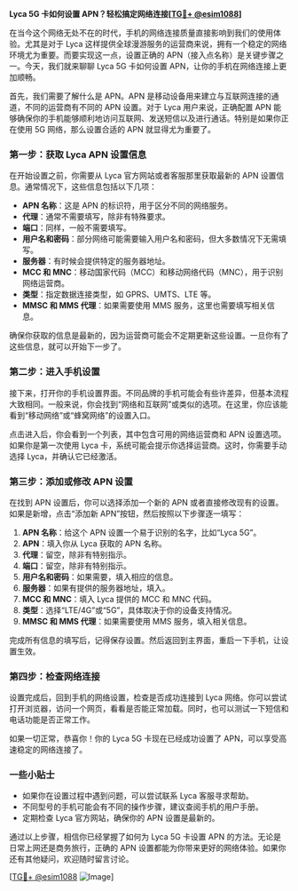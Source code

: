 **Lyca 5G 卡如何设置 APN？轻松搞定网络连接[[TG💪+ @esim1088](https://t.me/s/esim1088)]**

在当今这个网络无处不在的时代，手机的网络连接质量直接影响到我们的使用体验。尤其是对于 Lyca 这样提供全球漫游服务的运营商来说，拥有一个稳定的网络环境尤为重要。而要实现这一点，设置正确的 APN（接入点名称）是关键步骤之一。今天，我们就来聊聊 Lyca 5G 卡如何设置 APN，让你的手机在网络连接上更加顺畅。

首先，我们需要了解什么是 APN。APN 是移动设备用来建立与互联网连接的通道，不同的运营商有不同的 APN 设置。对于 Lyca 用户来说，正确配置 APN 能够确保你的手机能够顺利地访问互联网、发送短信以及进行通话。特别是如果你正在使用 5G 网络，那么设置合适的 APN 就显得尤为重要了。

### **第一步：获取 Lyca APN 设置信息**

在开始设置之前，你需要从 Lyca 官方网站或者客服那里获取最新的 APN 设置信息。通常情况下，这些信息包括以下几项：

- **APN 名称**：这是 APN 的标识符，用于区分不同的网络服务。
- **代理**：通常不需要填写，除非有特殊要求。
- **端口**：同样，一般不需要填写。
- **用户名和密码**：部分网络可能需要输入用户名和密码，但大多数情况下无需填写。
- **服务器**：有时候会提供特定的服务器地址。
- **MCC 和 MNC**：移动国家代码（MCC）和移动网络代码（MNC），用于识别网络运营商。
- **类型**：指定数据连接类型，如 GPRS、UMTS、LTE 等。
- **MMSC 和 MMS 代理**：如果需要使用 MMS 服务，这里也需要填写相关信息。

确保你获取的信息是最新的，因为运营商可能会不定期更新这些设置。一旦你有了这些信息，就可以开始下一步了。

### **第二步：进入手机设置**

接下来，打开你的手机设置界面。不同品牌的手机可能会有些许差异，但基本流程大致相同。一般来说，你会找到“网络和互联网”或类似的选项。在这里，你应该能看到“移动网络”或“蜂窝网络”的设置入口。

点击进入后，你会看到一个列表，其中包含可用的网络运营商和 APN 设置选项。如果你是第一次使用 Lyca 卡，系统可能会提示你选择运营商。这时，你需要手动选择 Lyca，并确认它已经激活。

### **第三步：添加或修改 APN 设置**

在找到 APN 设置后，你可以选择添加一个新的 APN 或者直接修改现有的设置。如果是新增，点击“添加新 APN”按钮，然后按照以下步骤逐一填写：

1. **APN 名称**：给这个 APN 设置一个易于识别的名字，比如“Lyca 5G”。
2. **APN**：填入你从 Lyca 获取的 APN 名称。
3. **代理**：留空，除非有特别指示。
4. **端口**：留空，除非有特别指示。
5. **用户名和密码**：如果需要，填入相应的信息。
6. **服务器**：如果有提供的服务器地址，填入。
7. **MCC 和 MNC**：填入 Lyca 提供的 MCC 和 MNC 代码。
8. **类型**：选择“LTE/4G”或“5G”，具体取决于你的设备支持情况。
9. **MMSC 和 MMS 代理**：如果需要使用 MMS 服务，填入相关信息。

完成所有信息的填写后，记得保存设置。然后返回到主界面，重启一下手机，让设置生效。

### **第四步：检查网络连接**

设置完成后，回到手机的网络设置，检查是否成功连接到 Lyca 网络。你可以尝试打开浏览器，访问一个网页，看看是否能正常加载。同时，也可以测试一下短信和电话功能是否正常工作。

如果一切正常，恭喜你！你的 Lyca 5G 卡现在已经成功设置了 APN，可以享受高速稳定的网络连接了。

### **一些小贴士**

- 如果你在设置过程中遇到问题，可以尝试联系 Lyca 客服寻求帮助。
- 不同型号的手机可能会有不同的操作步骤，建议查阅手机的用户手册。
- 定期检查 Lyca 官方网站，确保你的 APN 设置是最新的。

通过以上步骤，相信你已经掌握了如何为 Lyca 5G 卡设置 APN 的方法。无论是日常上网还是商务旅行，正确的 APN 设置都能为你带来更好的网络体验。如果你还有其他疑问，欢迎随时留言讨论。

[[TG💪+ @esim1088](https://t.me/s/esim1088) ![Image](https://i.postimg.cc/4NQfJmqS/Snipaste-2025-05-13-00-14-12.png)]